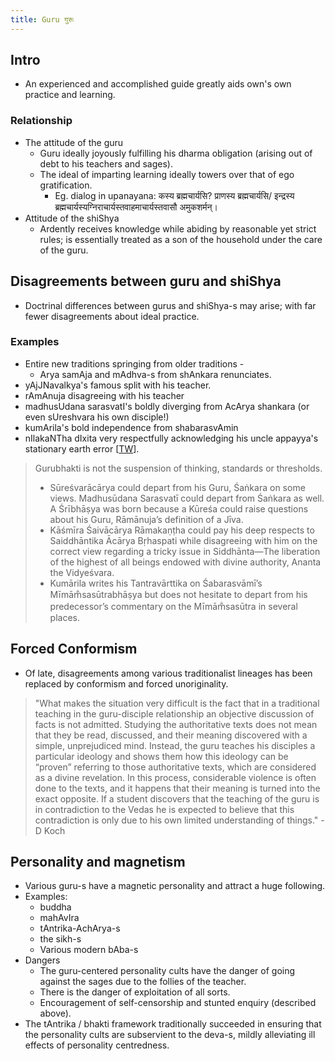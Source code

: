 ```yaml
---
title: Guru गुरुः
---
```

  

## Intro

- An experienced and accomplished guide greatly aids own's own practice and learning.


### Relationship
- The attitude of the guru
  - Guru ideally joyously fulfilling his dharma obligation (arising out of debt to his teachers and sages).
  - The ideal of imparting learning ideally towers over that of ego gratification.
    - Eg. dialog in upanayana: कस्य ब्रह्मचार्यसि? प्राणस्य ब्रह्मचार्यसि/ इन्द्रस्य ब्रह्मचार्यस्यग्निराचार्यस्तवाहमाचार्यस्तवासौ अमुकशर्मन्।
- Attitude of the shiShya
  - Ardently receives knowledge while abiding by reasonable yet strict rules; is essentially treated as a son of the household under the care of the guru.

## Disagreements between guru and shiShya

- Doctrinal differences between gurus and shiShya-s may arise; with far fewer disagreements about ideal practice.

### Examples
- Entire new traditions springing from older traditions -
    - Arya samAja and mAdhva-s from shAnkara renunciates.
- yAjJNavalkya's famous split with his teacher.
- rAmAnuja disagreeing with his teacher
- madhusUdana sarasvatI's boldly diverging from AcArya shankara (or even sUreshvara his own disciple!)
- kumArila's bold independence from shabarasvAmin
- nIlakaNTha dIxita very respectfully acknowledging his uncle appayya's stationary earth error \[[TW](https://twitter.com/blog_supplement/status/878469240298381313)\].

>  Gurubhakti is not the suspension of thinking, standards or thresholds. 
> - Sūreśvarācārya could depart from his Guru, Śaṅkara on some views. Madhusūdana Sarasvatī could depart from Śaṅkara as well. A Śrībhāṣya was born because a Kūreśa could raise questions about his Guru, Rāmānuja’s definition of a Jīva. 
> - Kāśmīra Śaivācārya Rāmakaṇṭha could pay his deep respects to Saiddhāntika Ācārya Bṛhaspati while disagreeing with him on the correct view regarding a tricky issue in Siddhānta—The liberation of the highest of all beings endowed with divine authority, Ananta the Vidyeśvara. 
> - Kumārila writes his Tantravārttika on Śabarasvāmī’s Mīmām̐sasūtrabhāṣya but does not hesitate to depart from his predecessor’s commentary on the Mīmām̐sasūtra in several places.

## Forced Conformism
- Of late, disagreements among various traditionalist lineages has been replaced by conformism and forced unoriginality.  

> "What makes the situation very difficult is the fact that in a traditional teaching in the guru-disciple relationship an objective discussion of facts is not admitted. Studying the authoritative texts does not mean that they be read, discussed, and their meaning discovered with a simple, unprejudiced mind. Instead, the guru teaches his disciples a particular ideology and shows them how this ideology can be “proven” referring to those authoritative texts, which are considered as a divine revelation. In this process, considerable violence is often done to the texts, and it happens that their meaning is turned into the exact opposite. If a student discovers that the teaching of the guru is in contradiction to the Vedas he is expected to believe that this contradiction is only due to his own limited understanding of things." - D Koch

## Personality and magnetism

- Various guru-s have a magnetic personality and attract a huge following.
- Examples:
    - buddha
    - mahAvIra
    - tAntrika-AchArya-s
    - the sikh-s
    - Various modern bAba-s
- Dangers
    - The guru-centered personality cults have the danger of going against the sages due to the follies of the teacher.
    - There is the danger of exploitation of all sorts.
    - Encouragement of self-censorship and stunted enquiry (described above).
- The tAntrika / bhakti framework traditionally succeeded in ensuring that the personality cults are subservient to the deva-s, mildly alleviating ill effects of personality centredness.